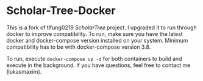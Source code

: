 # Scholar-Tree-Docker

This is a fork of tlfung0219 *ScholarTree* project. I upgraded it to run through docker to improve compatibility. To run, make sure you have the latest docker and docker-compose version installed on your system. Minimum compatibility has to be with docker-compose version 3.8.

To run, execute `docker-compose up -d` for both containers to build and execute in the background. If you have questions, feel free to contact me (lukasmaxim).

